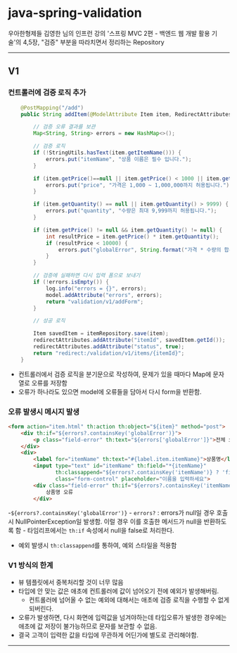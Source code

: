
# java-spring-validation

우아한형제들 김영한 님의 인프런 강의 '스프링 MVC 2편 - 백엔드 웹 개발 활용 기술'의 4,5장, "검증" 부분을 따라치면서 정리하는 Repository

---

## V1

### 컨트롤러에 검증 로직 추가
```java
    @PostMapping("/add")
    public String addItem(@ModelAttribute Item item, RedirectAttributes redirectAttributes, Model model) {

        // 검증 오류 결과를 보관
        Map<String, String> errors = new HashMap<>();

        // 검증 로직
        if (!StringUtils.hasText(item.getItemName())) {
            errors.put("itemName", "상품 이름은 필수 입니다.");
        }

        if (item.getPrice()==null || item.getPrice() < 1000 || item.getPrice() > 1_000_000) {
            errors.put("price", "가격은 1,000 ~ 1,000,000까지 허용됩니다.");
        }

        if (item.getQuantity() == null || item.getQuantity() > 9999) {
            errors.put("quantity", "수량은 최대 9,999까지 허용됩니다.");
        }

        if (item.getPrice() != null && item.getQuantity() != null) {
            int resultPrice = item.getPrice() * item.getQuantity();
            if (resultPrice < 10000) {
                errors.put("globalError", String.format("가격 * 수량의 합은 10,000원 이상이어야 합니다. 현재값 = %d", resultPrice));
            }
        }

        // 검증에 실패하면 다시 입력 폼으로 보내기
        if (!errors.isEmpty()) {
            log.info("errors = {}", errors);
            model.addAttribute("errors", errors);
            return "validation/v1/addForm";
        }

        // 성공 로직

        Item savedItem = itemRepository.save(item);
        redirectAttributes.addAttribute("itemId", savedItem.getId());
        redirectAttributes.addAttribute("status", true);
        return "redirect:/validation/v1/items/{itemId}";
    }

```
- 컨트롤러에서 검증 로직을 분기문으로 작성하여, 문제가 있을 때마다 Map에 문자열로 오류를 저장함
- 오류가 하나라도 있으면 model에 오류들을 담아서 다시 form을 반환함.

### 오류 발생시 메시지 발생
```html
<form action="item.html" th:action th:object="${item}" method="post">
    <div th:if="${errors?.containsKey('globalError')}">
        <p class="field-error" th:text="${errors['globalError']}">전체 오류 메시지</p>
    </div>
    <div>
        <label for="itemName" th:text="#{label.item.itemName}">상품명</label>
        <input type="text" id="itemName" th:field="*{itemName}"
               th:classappend="${errors?.containsKey('itemName')} ? 'field-error' : _"
               class="form-control" placeholder="이름을 입력하세요">
        <div class="field-error" th:if="${errors?.containsKey('itemName')}" th:text="${errors['itemName']}">
            상품명 오류
        </div>
```
-`${errors?.containsKey('globalError')}`
    - `errors?` : errors가 null일 경우 호출시 NullPointerException일 발생함. 이럴 경우 이를 호출한 메서드가 null을 반환하도록 함
    - 타임리프에서는 `th:if` 속성에서 null을 false로 처리한다.
- 예외 발생시 `th:classappend`를 통하여, 예외 스타일을 적용함


### V1 방식의 한계
- 뷰 템플릿에서 중복처리할 것이 너무 많음
- 타입에 안 맞는 값은 애초에 컨트롤러에 값이 넘어오기 전에 예외가 발생해버림.
  - 컨트롤러에 넘어올 수 없는 예외에 대해서는 애초에 검증 로직을 수행할 수 없게 되버린다.
- 오류가 발생하면, 다시 화면에 입력값을 넘겨야하는데 타입오류가 발생한 경우에는 애초에 값 저장이 불가능하므로 문자를 보관할 수 없음.
- 결국 고객이 입력한 값을 타입에 무관하게 어딘가에 별도로 관리해야함.

---

